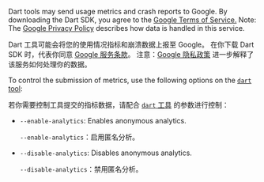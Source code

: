 Dart tools may send usage metrics and crash reports to Google.
By downloading the Dart SDK, you agree to the
[Google Terms of Service.](https://policies.google.com/terms)
Note: The [Google Privacy Policy](https://policies.google.com/privacy)
describes how data is handled in this service.

Dart 工具可能会将您的使用情况指标和崩溃数据上报至 Google。
在你下载 Dart SDK 时，代表你同意 [Google 服务条款](https://policies.google.com/terms)。
注意：[Google 隐私政策](https://policies.google.com/privacy)
进一步解释了该服务如何处理你的数据。

To control the submission of metrics, use the following options on the
[`dart` tool](/tools/dart-tool):

若你需要控制工具提交的指标数据，请配合
[`dart` 工具](/tools/dart-tool) 的参数进行控制：

* `--enable-analytics`: Enables anonymous analytics.

  `--enable-analytics`：启用匿名分析。

* `--disable-analytics`: Disables anonymous analytics.

  `--disable-analytics`：禁用匿名分析。
